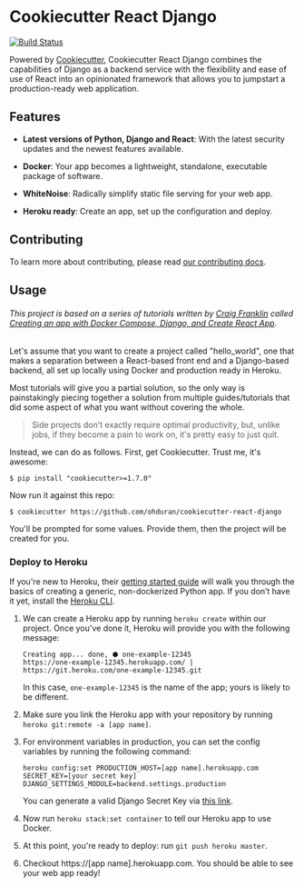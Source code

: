 # Cookiecutter React Django
[![Build Status](https://travis-ci.com/ohduran/cookiecutter-react-django.svg?branch=master)](https://travis-ci.com/ohduran/cookiecutter-react-django)

Powered by [Cookiecutter](https://github.com/cookiecutter/cookiecutter), Cookiecutter React Django combines the capabilities of Django as a backend service with the flexibility and ease of use of React into an opinionated framework that allows you to jumpstart a production-ready web application.

## Features

- __Latest versions of Python, Django and React__: With the latest security updates and the newest features available.

- __Docker__: Your app becomes a lightweight, standalone, executable package of software.

- __WhiteNoise__: Radically simplify static file serving for your web app.

- __Heroku ready__: Create an app, set up the configuration and deploy.

## Contributing

To learn more about contributing, please read [our contributing docs](/CONTRIBUTING.md).

## Usage

###### This project is based on a series of tutorials written by [Craig Franklin](https://github.com/cfranklin11) called [Creating an app with Docker Compose, Django, and Create React App](https://dev.to/englishcraig/creating-an-app-with-docker-compose-django-and-create-react-app-31lf).

Let's assume that you want to create a project called "hello_world", one that makes a separation between a React-based front end and a Django-based backend, all set up locally using Docker and production ready in Heroku.

Most tutorials will give you a partial solution, so the only way is painstakingly piecing together a solution from multiple guides/tutorials that did some aspect of what you want without covering the whole.

> Side projects don't exactly require optimal productivity, but, unlike jobs, if they become a pain to work on, it's pretty easy to just quit.

Instead, we can do as follows. First, get Cookiecutter. Trust me, it's awesome:

```$ pip install "cookiecutter>=1.7.0" ```

Now run it against this repo:

```$ cookiecutter https://github.com/ohduran/cookiecutter-react-django```

You'll be prompted for some values. Provide them, then the project will be created for you.

### Deploy to Heroku

If you're new to Heroku, their [getting started guide](https://devcenter.heroku.com/articles/getting-started-with-python) will walk you through the basics of creating a generic, non-dockerized Python app. If you don’t have it yet, install the [Heroku CLI](https://devcenter.heroku.com/articles/getting-started-with-python#set-up).

1. We can create a Heroku app by running ``` heroku create ``` within our project. Once you've done it, Heroku will provide you with the following message:

    ```
    Creating app... done, ⬢ one-example-12345
    https://one-example-12345.herokuapp.com/ | https://git.heroku.com/one-example-12345.git
    ```

    In this case, ```one-example-12345``` is the name of the app; yours is likely to be different.

2. Make sure you link the Heroku app with your repository by running ```heroku git:remote -a [app name]```.

3. For environment variables in production, you can set the config variables by running the following command:

    ```
    heroku config:set PRODUCTION_HOST=[app name].herokuapp.com SECRET_KEY=[your secret key] DJANGO_SETTINGS_MODULE=backend.settings.production
    ```

    You can generate a valid Django Secret Key via [this link](https://miniwebtool.com/django-secret-key-generator/).

4. Now run ```heroku stack:set container``` to tell our Heroku app to use Docker.

5. At this point, you're ready to deploy: run ```git push heroku master```.

6. Checkout https://[app name].herokuapp.com. You should be able to see your web app ready!
